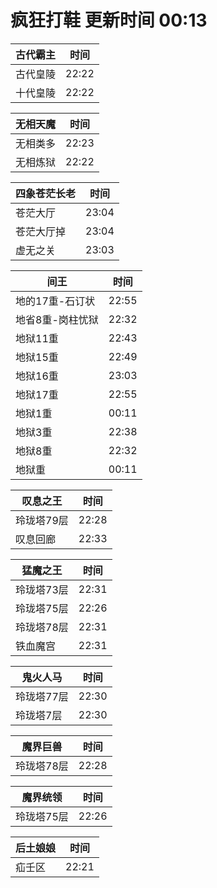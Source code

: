 # 疯狂打鞋 更新时间 00:13

| 古代霸主   | 时间    |
|--------|-------|
| 古代皇陵 | 22:22 |
| 十代皇陵 | 22:22 |

| 无相天魔   | 时间    |
|--------|-------|
| 无相类多 | 22:23 |
| 无相炼狱 | 22:22 |

| 四象苍茫长老   | 时间    |
|--------|-------|
| 苍茫大厅 | 23:04 |
| 苍茫大厅掉 | 23:04 |
| 虚无之关 | 23:03 |

| 间王   | 时间    |
|--------|-------|
| 地的17重-石订状 | 22:55 |
| 地省8重-岗柱忧狱 | 22:32 |
| 地狱11重 | 22:43 |
| 地狱15重 | 22:49 |
| 地狱16重 | 23:03 |
| 地狱17重 | 22:55 |
| 地狱1重 | 00:11 |
| 地狱3重 | 22:38 |
| 地狱8重 | 22:32 |
| 地狱重 | 00:11 |

| 叹息之王   | 时间    |
|--------|-------|
| 玲珑塔79层 | 22:28 |
| 叹息回廊 | 22:33 |

| 猛魔之王   | 时间    |
|--------|-------|
| 玲珑塔73层 | 22:31 |
| 玲珑塔75层 | 22:26 |
| 玲珑塔78层 | 22:31 |
| 铁血魔宫 | 22:31 |

| 鬼火人马   | 时间    |
|--------|-------|
| 玲珑塔77层 | 22:30 |
| 玲珑塔7层 | 22:30 |

| 魔界巨兽   | 时间    |
|--------|-------|
| 玲珑塔78层 | 22:28 |

| 魔界统领   | 时间    |
|--------|-------|
| 玲珑塔75层 | 22:26 |

| 后土娘娘   | 时间    |
|--------|-------|
| 疝壬区 | 22:21 |